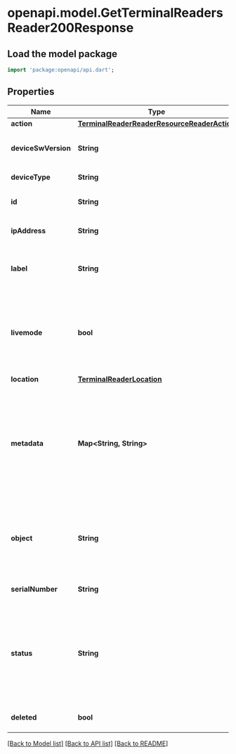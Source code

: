 # openapi.model.GetTerminalReadersReader200Response

## Load the model package
```dart
import 'package:openapi/api.dart';
```

## Properties
Name | Type | Description | Notes
------------ | ------------- | ------------- | -------------
**action** | [**TerminalReaderReaderResourceReaderAction**](TerminalReaderReaderResourceReaderAction.md) |  | [optional] 
**deviceSwVersion** | **String** | The current software version of the reader. | [optional] 
**deviceType** | **String** | Device type of the reader. | 
**id** | **String** | Unique identifier for the object. | 
**ipAddress** | **String** | The local IP address of the reader. | [optional] 
**label** | **String** | Custom label given to the reader for easier identification. | 
**livemode** | **bool** | Has the value `true` if the object exists in live mode or the value `false` if the object exists in test mode. | 
**location** | [**TerminalReaderLocation**](TerminalReaderLocation.md) |  | [optional] 
**metadata** | **Map<String, String>** | Set of [key-value pairs](https://stripe.com/docs/api/metadata) that you can attach to an object. This can be useful for storing additional information about the object in a structured format. | [default to const {}]
**object** | **String** | String representing the object's type. Objects of the same type share the same value. | 
**serialNumber** | **String** | Serial number of the reader. | 
**status** | **String** | The networking status of the reader. We do not recommend using this field in flows that may block taking payments. | [optional] 
**deleted** | **bool** | Always true for a deleted object | 

[[Back to Model list]](../README.md#documentation-for-models) [[Back to API list]](../README.md#documentation-for-api-endpoints) [[Back to README]](../README.md)


